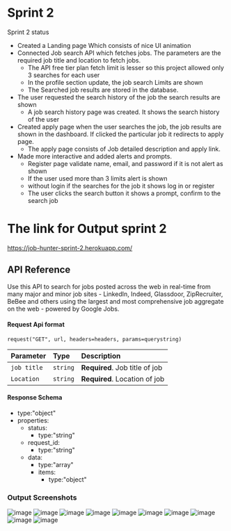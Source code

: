 # Sprint 2
Sprint 2 status
- Created a Landing page Which consists of nice UI animation
- Connected Job search API which fetches jobs. The parameters are the required job title and location to fetch jobs.
  - The API free tier plan fetch limit is lesser so this project allowed only 3 searches for each user
  - In the profile section update, the job search Limits are shown
  - The Searched job results are stored in the database.
- The user requested the search history of the job the search results are shown
  - A job search history page was created. It shows the search history of the user
- Created apply page when the user searches the job, the job results are shown in the dashboard. If clicked the particular job it redirects to apply page.
  - The apply page consists of Job detailed description and apply link.
- Made more interactive and added alerts and prompts.
  - Register page validate name, email, and password if it is not alert as shown
  - If the user used more than 3 limits alert is shown
  - without login if the searches for the job it shows log in or register
  - The user clicks the search button it shows a prompt, confirm to the search job

# The link for Output sprint 2 
https://job-hunter-sprint-2.herokuapp.com/



## API Reference

Use this API to search for jobs posted across the web in real-time from many major and minor job sites - LinkedIn, Indeed, Glassdoor, ZipRecruiter, BeBee and others using the largest and most comprehensive job aggregate on the web - powered by Google Jobs.

#### Request Api format

```http
request("GET", url, headers=headers, params=querystring)
```

| Parameter | Type     | Description                       |
| :-------- | :------- | :-------------------------------- |
|`job title`| `string` | **Required**. Job title of job |
|`Location`| `string` | **Required**. Location of job |


#### Response Schema
- type:"object"
- properties:
  - status:
    - type:"string"
  - request_id:
    - type:"string"
  - data:
    - type:"array"
    - items:
      - type:"object"


### Output Screenshots 

![image](output/ds1.jpg)
![image](output/ds2.jpg)
![image](output/ds3.jpg)
![image](output/ds4.jpg)
![image](output/ds5.jpg)
![image](output/ds6.jpg)
![image](output/ds7.jpg)
![image](output/ds8.jpg)
![image](output/ds9.jpg)
![image](output/ds10.jpg)
